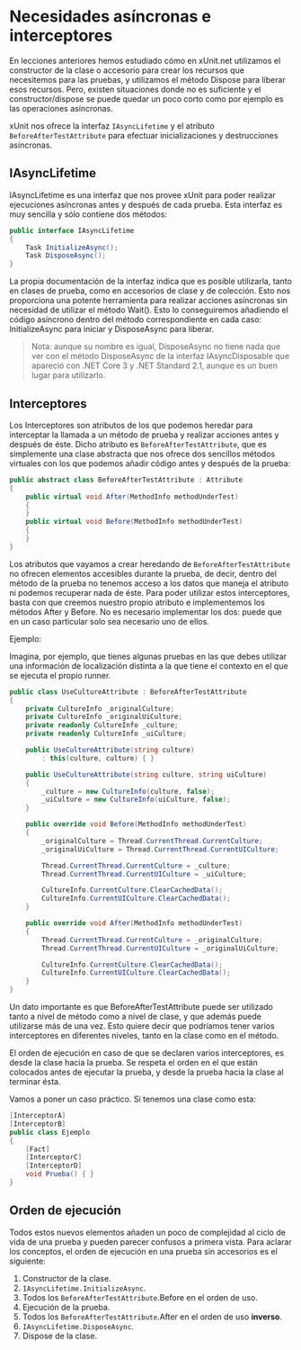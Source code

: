 # Necesidades asíncronas e interceptores

En lecciones anteriores hemos estudiado cómo en xUnit.net utilizamos el constructor de la clase o accesorio para crear los recursos que necesitemos para las pruebas, y utilizamos el método Dispose para liberar esos recursos. Pero, existen situaciones donde no es suficiente y el constructor/dispose se puede quedar un poco corto como por ejemplo es las operaciones asíncronas.

xUnit nos ofrece la interfaz `IAsyncLifetime` y el atributo `BeforeAfterTestAttribute` para efectuar inicializaciones y destrucciones asíncronas.

## IAsyncLifetime

IAsyncLifetime es una interfaz que nos provee xUnit para poder realizar ejecuciones asíncronas antes y después de cada prueba. Esta interfaz es muy sencilla y sólo contiene dos métodos:

```cs
public interface IAsyncLifetime
{
    Task InitializeAsync();
    Task DisposeAsync();
}
```

La propia documentación de la interfaz indica que es posible utilizarla, tanto en clases de prueba, como en accesorios de clase y de colección. Esto nos proporciona una potente herramienta para realizar acciones asíncronas sin necesidad de utilizar el método Wait(). Esto lo conseguiremos añadiendo el código asíncrono dentro del método correspondiente en cada caso: InitializeAsync para iniciar y DisposeAsync para liberar.

>Nota: aunque su nombre es igual, DisposeAsync no tiene nada que ver con el método DisposeAsync de la interfaz IAsyncDisposable que apareció con .NET Core 3 y .NET Standard 2.1, aunque es un buen lugar para utilizarlo.

## Interceptores

Los Interceptores son atributos de los que podemos heredar para interceptar la llamada a un método de prueba y realizar acciones antes y después de éste. Dicho atributo es `BeforeAfterTestAttribute`, que es simplemente una clase abstracta que nos ofrece dos sencillos métodos virtuales con los que podemos añadir código antes y después de la prueba:

```cs
public abstract class BeforeAfterTestAttribute : Attribute
{
    public virtual void After(MethodInfo methodUnderTest)
    {
    }
    public virtual void Before(MethodInfo methodUnderTest)
    {
    }
}
```

Los atributos que vayamos a crear heredando de `BeforeAfterTestAttribute` no ofrecen elementos accesibles durante la prueba, de decir, dentro del método de la prueba no tenemos acceso a los datos que maneja el atributo ni podemos recuperar nada de éste. Para poder utilizar estos interceptores, basta con que creemos nuestro propio atributo e implementemos los métodos After y Before. No es necesario implementar los dos: puede que en un caso particular solo sea necesario uno de ellos.

Ejemplo:

Imagina, por ejemplo, que tienes algunas pruebas en las que debes utilizar una información de localización distinta a la que tiene el contexto en el que se ejecuta el propio runner.

```cs
public class UseCultureAttribute : BeforeAfterTestAttribute
{
    private CultureInfo _originalCulture;
    private CultureInfo _originalUiCulture;
    private readonly CultureInfo _culture;
    private readonly CultureInfo _uiCulture;

    public UseCultureAttribute(string culture)
        : this(culture, culture) { }

    public UseCultureAttribute(string culture, string uiCulture)
    {
        _culture = new CultureInfo(culture, false);
        _uiCulture = new CultureInfo(uiCulture, false);
    }

    public override void Before(MethodInfo methodUnderTest)
    {
        _originalCulture = Thread.CurrentThread.CurrentCulture;
        _originalUiCulture = Thread.CurrentThread.CurrentUICulture;

        Thread.CurrentThread.CurrentCulture = _culture;
        Thread.CurrentThread.CurrentUICulture = _uiCulture;

        CultureInfo.CurrentCulture.ClearCachedData();
        CultureInfo.CurrentUICulture.ClearCachedData();
    }

    public override void After(MethodInfo methodUnderTest)
    {
        Thread.CurrentThread.CurrentCulture = _originalCulture;
        Thread.CurrentThread.CurrentUICulture = _originalUiCulture;

        CultureInfo.CurrentCulture.ClearCachedData();
        CultureInfo.CurrentUICulture.ClearCachedData();
    }
}
```

Un dato importante es que BeforeAfterTestAttribute puede ser utilizado tanto a nivel de método como a nivel de clase, y que además puede utilizarse más de una vez. Esto quiere decir que podríamos tener varios interceptores en diferentes niveles, tanto en la clase como en el método.

El orden de ejecución en caso de que se declaren varios interceptores, es desde la clase hacia la prueba. Se respeta el orden en el que están colocados antes de ejecutar la prueba, y desde la prueba hacia la clase al terminar ésta.

Vamos a poner un caso práctico. Si tenemos una clase como esta:

```cs
[InterceptorA]
[InterceptorB]
public class Ejemplo
{
    [Fact]
    [InterceptorC]
    [InterceptorD]
    void Prueba() { }
}
```

## Orden de ejecución

Todos estos nuevos elementos añaden un poco de complejidad al ciclo de vida de una prueba y pueden parecer confusos a primera vista. Para aclarar los conceptos, el orden de ejecución en una prueba sin accesorios es el siguiente:

1. Constructor de la clase.
1. `IAsyncLifetime.InitializeAsync`.
1. Todos los `BeforeAfterTestAttribute`.Before en el orden de uso.
1. Ejecución de la prueba.
1. Todos los `BeforeAfterTestAttribute`.After en el orden de uso **inverso**.
1. `IAsyncLifetime.DisposeAsync`.
1. Dispose de la clase.
